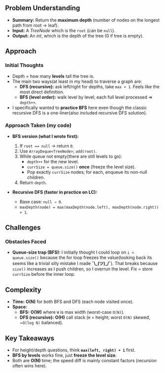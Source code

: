 <!-- Problem 104. Maximum Depth of Binary Tree notes -->

## Problem Understanding

- **Summary:** Return the **maximum depth** (number of nodes on the longest path from root → leaf).
- **Input:** A _TreeNode_ which is the `root` (can be `null`).
- **Output:** An _int_, which is the depth of the tree (0 if tree is empty).

## Approach

### Initial Thoughts

- Depth = how many **levels** tall the tree is.
- The main two ways(at least in my head) to traverse a graph are:
  - **DFS (recursive):** ask left/right for depths, take `max + 1`. Feels like the most direct definition.
  - **BFS (level order):** walk level by level; each full level processed ⇒ `depth++`.
- I specifically wanted to **practice BFS** here even though the classic recursive DFS is a one-liner(also included recursive DFS solution).

### Approach Taken (my code)

- **BFS version (what I wrote first):**

  1. If `root == null` → return `0`.
  2. Use `ArrayDeque<TreeNode>`; `add(root)`.
  3. While queue not empty(there are still levels to go):
     - `depth++` for the new level.
     - `currSize = queue.size()` **once** (freeze the level size).
     - Pop exactly `currSize` nodes; for each, enqueue its non-null children.
  4. Return `depth`.

- **Recursive DFS (faster in practice on LC):**
  - Base case: `null → 0`.
  - `maxDepth(node) = max(maxDepth(node.left), maxDepth(node.right)) + 1`.

## Challenges

### Obstacles Faced

- **Queue-size trap (BFS):** I initially thought I could loop on `i < queue.size()` because the for loop freezes the value(looking back its seems like a trivial silly mistake I made __¯\\\_(ツ)\_/¯__). That breaks because `size()` increases as I push children, so I overrun the level. Fix = store `currSize` before the inner loop.

<!-- ### Edge Cases

- none -->

## Complexity

- **Time:** **O(N)** for both BFS and DFS (each node visited once).
- **Space:**
  - **BFS:** **O(W)** where `W` is max width (worst-case `O(N)`).
  - **DFS (recursive):** **O(H)** call stack (`H` = height; worst `O(N)` skewed, ~`O(log N)` balanced).

<!-- ## Alternative Solutions -->

## Key Takeaways

- For height/depth questions, think **`max(left, right) + 1`** first.
- **BFS by levels** works fine, just **freeze the level size**.
- Both are **O(N)** time; the speed diff is mainly constant factors (recursion often wins here).
